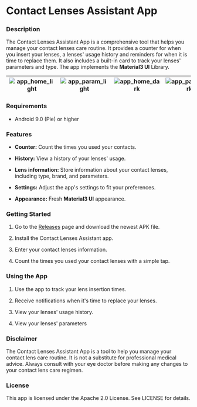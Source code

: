 # Contact Lenses Assistant App

### Description

The Contact Lenses Assistant App is a comprehensive tool that helps you manage your contact lenses care routine. It provides a counter for when you insert your lenses, a lenses' usage history and reminders for when it is time to replace them. It also includes a built-in card to track your lenses' parameters and type. The app implements the **Material3 UI** Library.

| ![app_home_light](https://github.com/Thanasis-pap/contact_lenses/assets/23704220/945ba4cc-b209-4595-8c0d-45059e7f89b4) | ![app_param_light](https://github.com/Thanasis-pap/contact_lenses/assets/23704220/a27216d8-3431-48d8-b1b1-5b0bd5487985) | ![app_home_dark](https://github.com/Thanasis-pap/contact_lenses/assets/23704220/1504bb80-25b9-4d3a-b09f-824db0dd5fd9) | ![app_param_dark](https://github.com/Thanasis-pap/contact_lenses/assets/23704220/867a2710-3a6d-4355-a8fc-31adb93cfc95) |
| ---------------------------------------------------------------------------------------------------------------------- | ----------------------------------------------------------------------------------------------------------------------- | --------------------------------------------------------------------------------------------------------------------- | ---------------------------------------------------------------------------------------------------------------------- |

### Requirements

- Android 9.0 (Pie) or higher 

### Features

- **Counter:** Count the times you used your contacts.

- **History:** View a history of your lenses' usage.

- **Lens information:** Store information about your contact lenses, including type, brand, and parameters.

- **Settings:** Adjust the app's settings to fit your preferences.

- **Appearance:** Fresh **Material3 UI** appearance.

### Getting Started

1. Go to the [Releases](https://github.com/Thanasis-pap/contact_lenses/releases/) page and download the newest APK file.

2. Install the Contact Lenses Assistant app.

3. Enter your contact lenses information.

4. Count the times you used your contact lenses with a simple tap.

### Using the App

1. Use the app to track your lens insertion times.

2. Receive notifications when it's time to replace your lenses.

3. View your lenses' usage history.

4. View your lenses' parameters

### Disclaimer

The Contact Lenses Assistant App is a tool to help you manage your contact lens care routine. It is not a substitute for professional medical advice. Always consult with your eye doctor before making any changes to your contact lens care regimen.

### License

This app is licensed under the Apache 2.0 License. See LICENSE for details.